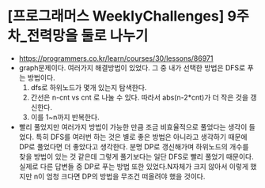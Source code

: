 # [프로그래머스 WeeklyChallenges] 9주차_전력망을 둘로 나누기
- https://programmers.co.kr/learn/courses/30/lessons/86971
- graph문제이다. 여러가지 해결방법이 있었다. 그 중 내가 선택한 방법은 DFS로 푸는 방법이다.
  1. dfs로 하위노드가 몇개 있는지 탐색한다.
  2. 간선은 n-cnt vs cnt 로 나눌 수 있다. 따라서 abs(n-2*cnt)가 더 작은 것을 갱신한다.
  3. 이를 1~n까지 반복한다.
- 빨리 풀었지만 여러가지 방법이 가능한 만큼 조금 비효율적으로 풀었다는 생각이 들었다. 특히 DFS를 여러번 하는 것은 별로 좋은 방법은 아니라고 생각하기 때문에 DP로 풀었다면 더 좋았다고 생각한다. 분명 DP로 갱신해가며 하위노드의 개수를 찾을 방법이 있는 것 같은데 그렇게 풀기보다는 일단 DFS로 빨리 풀었기 때문이다. 실제로 다른 답변들 중 DP로 푸는 방법 또한 있었다.N자체가 크지 않아서 이렇게 했지만 n이 엄청 크다면 DP의 방법을 무조건 떠올려야 했을 것이다.